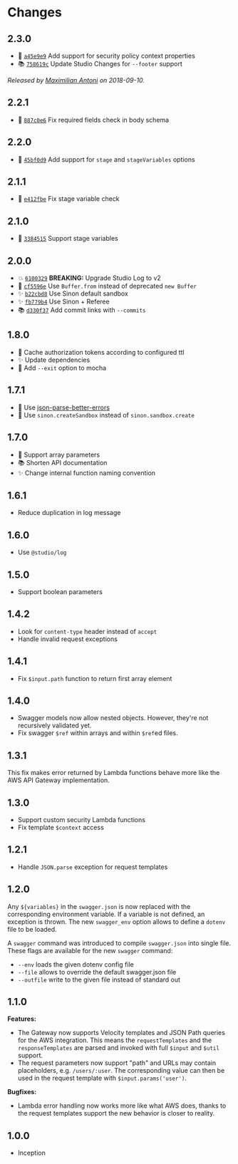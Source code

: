 # Changes

## 2.3.0

- 🍏 [`a45e9e9`](https://github.com/javascript-studio/studio-gateway/commit/a45e9e9bf02f1e93c740b2761e31b2cd110287a0)
  Add support for security policy context properties
- 📚 [`758619c`](https://github.com/javascript-studio/studio-gateway/commit/758619c5b124cbdfab2905e6a4ee5fef0f36a2bb)
  Update Studio Changes for `--footer` support

_Released by [Maximilian Antoni](https://github.com/mantoni) on 2018-09-10._

## 2.2.1

- 🐛 [`887c0e6`](https://github.com/javascript-studio/studio-gateway/commit/887c0e6b4d021d668a8912f5abaf168f54db6673)
  Fix required fields check in body schema

## 2.2.0

- 🍏 [`45bf0d9`](https://github.com/javascript-studio/studio-gateway/commit/45bf0d90c7c3b667030411dbb032bf50b8c60cdf)
  Add support for `stage` and `stageVariables` options

## 2.1.1

- 🐛 [`e412fbe`](https://github.com/javascript-studio/studio-gateway/commit/e412fbe388fe68da42e365bfab6251479dc1b689)
  Fix stage variable check

## 2.1.0

- 🍏 [`3384515`](https://github.com/javascript-studio/studio-gateway/commit/33845156a924580c071092554a39e0604f89452a)
  Support stage variables

## 2.0.0

- 💥 [`6100329`](https://github.com/javascript-studio/studio-gateway/commit/610032979bc83932e88f474ceaceac8fd5a52bdd)
  __BREAKING:__ Upgrade Studio Log to v2
- 🐛 [`cf5596e`](https://github.com/javascript-studio/studio-gateway/commit/cf5596ec2cd10e2cca5238941c0580c02f1a4a4f)
  Use `Buffer.from` instead of deprecated `new Buffer`
- ✨ [`b22cbd8`](https://github.com/javascript-studio/studio-gateway/commit/b22cbd8c5875ebfa3ad23ed63361a76b9f078c9f)
  Use Sinon default sandbox
- ✨ [`fb779b4`](https://github.com/javascript-studio/studio-gateway/commit/fb779b45fbfc2c5c54fae4cf6a9202e2a98b86d4)
  Use Sinon + Referee
- 📚 [`d330f37`](https://github.com/javascript-studio/studio-gateway/commit/d330f378e598c53c4ad9877365320ac13eddb7f1)
  Add commit links with `--commits`

## 1.8.0

- 🍏 Cache authorization tokens according to configured ttl
- ✨ Update dependencies
- 🐛 Add `--exit` option to mocha

## 1.7.1

- 🐛 Use [json-parse-better-errors][]
- 🐛 Use `sinon.createSandbox` instead of `sinon.sandbox.create`

[json-parse-better-errors]: https://github.com/zkat/json-parse-better-errors

## 1.7.0

- 🍏 Support array parameters
- 📚 Shorten API documentation
- ✨ Change internal function naming convention

## 1.6.1

- Reduce duplication in log message

## 1.6.0

- Use `@studio/log`

## 1.5.0

- Support boolean parameters

## 1.4.2

- Look for `content-type` header instead of `accept`
- Handle invalid request exceptions

## 1.4.1

- Fix `$input.path` function to return first array element

## 1.4.0

- Swagger models now allow nested objects. However, they're not recursively
  validated yet.
- Fix swagger `$ref` within arrays and within `$ref`ed files.

## 1.3.1

This fix makes error returned by Lambda functions behave more like the AWS API
Gateway implementation.

## 1.3.0

- Support custom security Lambda functions
- Fix template `$context` access

## 1.2.1

- Handle `JSON.parse` exception for request templates

## 1.2.0

Any `${variables}` in the `swagger.json` is now replaced with the corresponding
environment variable. If a variable is not defined, an exception is thrown. The
new `swagger_env` option allows to define a `dotenv` file to be loaded.

A `swagger` command was introduced to compile `swagger.json` into single file.
These flags are available for the new `swagger` command:

- `--env` loads the given dotenv config file
- `--file` allows to override the default swagger.json file
- `--outfile` write to the given file instead of standard out

## 1.1.0

__Features:__

- The Gateway now supports Velocity templates and JSON Path queries for the AWS
  integration. This means the `requestTemplates` and the `responseTemplates`
  are parsed and invoked with full `$input` and `$util` support.
- The request parameters now support "path" and URLs may contain placeholders,
  e.g. `/users/:user`. The corresponding value can then be used in the request
  template with `$input.params('user')`.

__Bugfixes:__

- Lambda error handling now works more like what AWS does, thanks to the
  request templates support the new behavior is closer to reality.

## 1.0.0

- Inception

